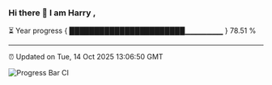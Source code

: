 ### Hi there 👋 I am Harry , 

⏳ Year progress { ███████████████████████▁▁▁▁▁▁▁ } 78.51 %

---

⏰ Updated on Tue, 14 Oct 2025 13:06:50 GMT

![Progress Bar CI](https://github.com/duykhang68/duykhang68/workflows/Progress%20Bar%20CI/badge.svg)
